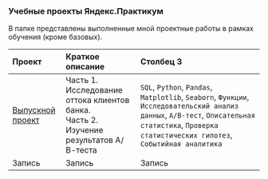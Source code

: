 ### Учебные проекты Яндекс.Практикум

В папке представлены выполненные мной проектные работы в рамках обучения (кроме базовых).

|Проект|Краткое описание|Столбец 3|
|:-|:-|:-|
|[Выпускной проект](https://github.com/mavrin-exe/Portfolio/tree/main/Yandex.Practicum/Graduation%20project)|Часть 1. Исследование оттока клиентов банка. <br>Часть 2. Изучение результатов А/В-теста|`SQL`, `Python`, `Pandas`, `Matplotlib`, `Seaborn`, `Функции`, `Исследовательский анализ данных`, `А/B-тест`, `Описательная статистика`, `Проверка статистических гипотез`, `Событийная аналитика`|
|Запись|Запись|Запись|
